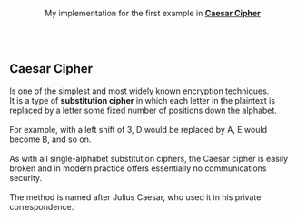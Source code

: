 <p align = "center">
My implementation for the first example in
<a href="https://wikipedia.org/wiki/Caesar_cipher"><b>Caesar Cipher</b></a>
</p>
<br/><br/>

## Caesar Cipher
Is one of the simplest and most widely known encryption techniques.
<br/>
It is a type of **substitution cipher** in which each letter in the plaintext is replaced by a letter some fixed number of positions down the alphabet.
<br/><br/>
For example, with a left shift of 3, D would be replaced by A, E would become B, and so on.
<br/><br/>
As with all single-alphabet substitution ciphers, the Caesar cipher is easily broken and in modern practice offers essentially no communications security.
<br/><br/>
The method is named after Julius Caesar, who used it in his private correspondence.


